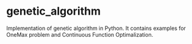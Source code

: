 # genetic_algorithm
Implementation of genetic algorithm in Python. It contains examples for OneMax problem and Continuous Function Optimalization.
